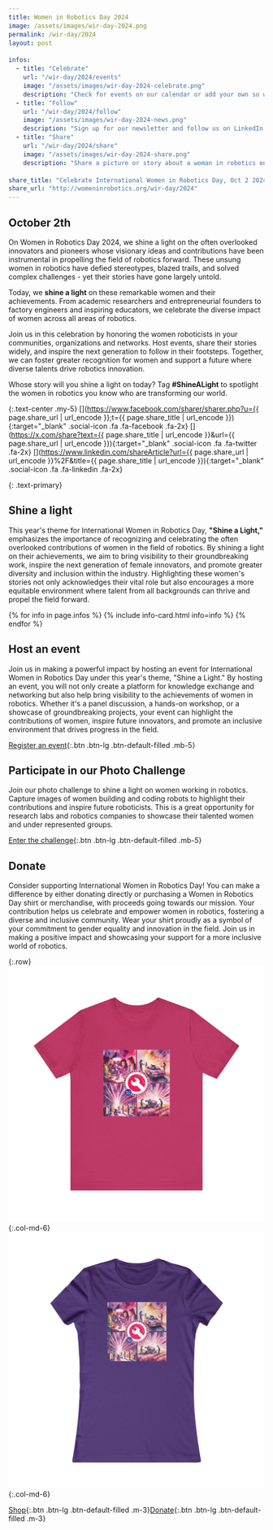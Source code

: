 ```yaml
---
title: Women in Robotics Day 2024
image: /assets/images/wir-day-2024.png
permalink: /wir-day/2024
layout: post

infos:
  - title: "Celebrate"
    url: "/wir-day/2024/events"
    image: "/assets/images/wir-day-2024-celebrate.png"
    description: "Check for events on our calendar or add your own so we can celebrate with you!"
  - title: "Follow"
    url: "/wir-day/2024/follow"
    image: "/assets/images/wir-day-2024-news.png"
    description: "Sign up for our newsletter and follow us on LinkedIn to get all of our news."
  - title: "Share"
    url: "/wir-day/2024/share"
    image: "/assets/images/wir-day-2024-share.png"
    description: "Share a picture or story about a woman in robotics on social media and tag it with #IntWirDay #WomenInRobotics #ShineALight."

share_title: "Celebrate International Women in Robotics Day, Oct 2 2024! #IntWirDay #ShineALight #WomenInRobotics"
share_url: "http://womeninrobotics.org/wir-day/2024"
---
```


## October 2th

On Women in Robotics Day 2024, we shine a light on the often overlooked innovators and pioneers whose visionary ideas and contributions have been instrumental in propelling the field of robotics forward. These unsung women in robotics have defied stereotypes, blazed trails, and solved complex challenges - yet their stories have gone largely untold.

Today, we **shine a light** on these remarkable women and their achievements. From academic researchers and entrepreneurial founders to factory engineers and inspiring educators, we celebrate the diverse impact of women across all areas of robotics.

Join us in this celebration by honoring the women roboticists in your communities, organizations and networks. Host events, share their stories widely, and inspire the next generation to follow in their footsteps. Together, we can foster greater recognition for women and support a future where diverse talents drive robotics innovation.

Whose story will you shine a light on today? Tag **#ShineALight** to spotlight the women in robotics you know who are transforming our world.

{:.text-center .my-5}
[](https://www.facebook.com/sharer/sharer.php?u={{ page.share_url | url_encode }};t={{ page.share_title | url_encode }}){:target="_blank" .social-icon .fa .fa-facebook .fa-2x}
[](https://x.com/share?text={{ page.share_title | url_encode }}&url={{ page.share_url | url_encode }}){:target="_blank" .social-icon .fa .fa-twitter .fa-2x}
[](https://www.linkedin.com/shareArticle?url={{ page.share_url | url_encode }}%2F&title={{ page.share_title | url_encode }}){:target="_blank" .social-icon .fa .fa-linkedin .fa-2x}

{: .text-primary}
## Shine a light

This year's theme for International Women in Robotics Day, **"Shine a Light,"** emphasizes the importance of recognizing and celebrating the often overlooked contributions of women in the field of robotics. By shining a light on their achievements, we aim to bring visibility to their groundbreaking work, inspire the next generation of female innovators, and promote greater diversity and inclusion within the industry. Highlighting these women's stories not only acknowledges their vital role but also encourages a more equitable environment where talent from all backgrounds can thrive and propel the field forward.

<div class="row">
{% for info in page.infos %}
{% include info-card.html info=info %}
{% endfor %}
</div>

## Host an event

Join us in making a powerful impact by hosting an event for International Women in Robotics Day under this year's theme, "Shine a Light." By hosting an event, you will not only create a platform for knowledge exchange and networking but also help bring visibility to the achievements of women in robotics. Whether it's a panel discussion, a hands-on workshop, or a showcase of groundbreaking projects, your event can highlight the contributions of women, inspire future innovators, and promote an inclusive environment that drives progress in the field.

[Register an event](/wir-day-event-registration){:.btn .btn-lg .btn-default-filled .mb-5}

## Participate in our Photo Challenge

Join our photo challenge to shine a light on women working in robotics.  Capture images of women building and coding robots to highlight their contributions and inspire future roboticists. This is a great opportunity for research labs and robotics companies to showcase their talented women and under represented groups.

[Enter the challenge](/photo-challenge){:.btn .btn-lg .btn-default-filled .mb-5}

## Donate

Consider supporting International Women in Robotics Day! You can make a difference by either donating directly or purchasing a Women in Robotics Day shirt or merchandise, with proceeds going towards our mission. Your contribution helps us celebrate and empower women in robotics, fostering a diverse and inclusive community. Wear your shirt proudly as a symbol of your commitment to gender equality and innovation in the field. Join us in making a positive impact and showcasing your support for a more inclusive world of robotics.

{:.row}
![unisex](/assets/images/wir-day-2024-t-unisex.jpeg){:.col-md-6}
![womens](/assets/images/wir-day-2024-t-womens.jpeg){:.col-md-6}

[Shop](/store){:.btn .btn-lg .btn-default-filled .m-3}[Donate](/donate){:.btn .btn-lg .btn-default-filled .m-3}
